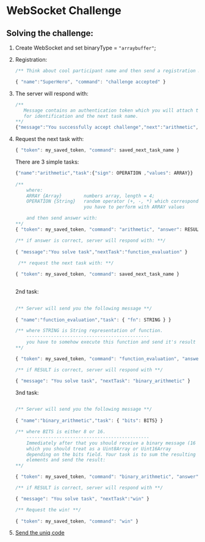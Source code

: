 # WebSocket Challenge

## Solving the challenge:

1. Create WebSocket and set binaryType = `"arraybuffer"`;
2. Registration:
   
   ```js
   /** Think about cool participant name and then send a registration message **/
   
   { "name":"SuperHero", "command": "challenge accepted" }
   ```
3. The server will respond with:
   
   ```js
   /** 
      Message contains an authentication token which you will attach to your messages 
      for identification and the next task name.
   **/
   {"message":"You successfully accept challenge","next":"arithmetic","token":"eae34860c6f507f2"}
   ```
   
4. Request the next task with:

   ```js
   { "token": my_saved_token, "command": saved_next_task_name }
   ```
   
   There are 3 simple tasks:
   
   ```js
   {"name":"arithmetic","task":{"sign": OPERATION ,"values": ARRAY}}
      
   /**
       where:
       ARRAY {Array}        numbers array, length = 4;
       OPERATION {String}   random operator (+, -, *) which corresponds to an arithmetic operation 
                            you have to perform with ARRAY values

       and then send answer with:
   **/  
   { "token": my_saved_token, "command": "arithmetic", "answer": RESULT }
   ```
   ```js 
   /** if answer is correct, server will respond with: **/
      
   { "message":"You solve task","nextTask":"function_evaluation" }
      
    /** request the next task with: **/
   
   { "token": my_saved_token, "command": saved_next_task_name }
      
    ```
    2nd task: 
    
   ```js
      
   /** Server will send you the following message **/
      
   { "name":"function_evaluation","task": { "fn": STRING } }
   
   /** where STRING is String representation of function.
       ---------------------------------------------
       you have to somehow execute this function and send it's result 
   **/
   
   { "token": my_saved_token, "command": "function_evaluation", "answer": RESULT }
   ```
   ```js 
   /** if RESULT is correct, server will respond with **/
   
   { "message": "You solve task", "nextTask": "binary_arithmetic" }
   
   ```
    3nd task: 
    
   ```js
      
   /** Server will send you the following message **/
      
   { "name":"binary_arithmetic","task": { "bits": BITS} }
   
   /** where BITS is either 8 or 16.
       ---------------------------------------------
       Immediately after that you should receive a binary message (16 bytes) 
       which you should treat as a Uint8Array or Uint16Array 
       depending on the bits field. Your task is to sum the resulting array's 
       elements and send the result: 
   **/
   
   { "token": my_saved_token, "command": "binary_arithmetic", "answer": RESULT }
   ```
   ```js 
   /** if RESULT is correct, server will respond with **/
   
   { "message": "You solve task", "nextTask":"win" }
   
   ```
      
   ```js
   /** Request the win! **/
      
   { "token": my_saved_token, "command": "win" }
   ```
   
  5. [Send the uniq code](https://goo.gl/zL4Tgi)
